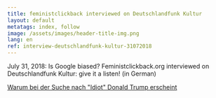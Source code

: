 ```yaml
---
title: feministclickback interviewed on Deutschlandfunk Kultur
layout: default
metatags: index, follow
image: /assets/images/header-title-img.png
lang: en
ref: interview-deutschlandfunk-kultur-31072018
---
```


<div class="blau">
  <p>July 31, 2018: Is Google biased? Feministclickback.org interviewed on Deutschlandfunk Kultur: give it a listen! (in German)</p>
  <p><a href="https://www.deutschlandfunkkultur.de/internetexpertin-ueber-google-algorithmus-warum-bei-der.2156.de.html?dram:article_id=424291">Warum bei der Suche nach "Idiot" Donald Trump erscheint</a></p>
</div>
